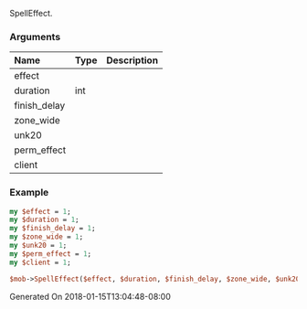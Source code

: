 SpellEffect.
### Arguments
**Name**|**Type**|**Description**
:---|:---|:---
effect||
duration|int|
finish_delay||
zone_wide||
unk20||
perm_effect||
client||

### Example

```perl
my $effect = 1;
my $duration = 1;
my $finish_delay = 1;
my $zone_wide = 1;
my $unk20 = 1;
my $perm_effect = 1;
my $client = 1;

$mob->SpellEffect($effect, $duration, $finish_delay, $zone_wide, $unk20, $perm_effect, $client); # Returns void
```


Generated On 2018-01-15T13:04:48-08:00